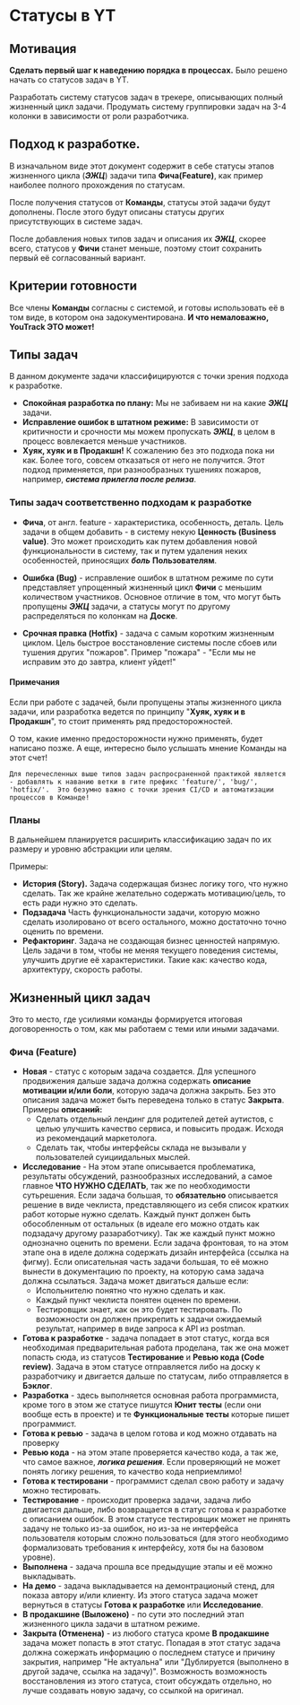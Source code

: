 # Статусы в YT

## Мотивация
**Сделать первый шаг к наведению порядка в процессах.** 
Было решено начать со статусов задач в YT.

Разработать систему статусов задач в трекере, описывающих полный жизненный цикл задачи.
Продумать систему группировки задач на 3-4 колонки в зависимости от роли разработчика.

## Подход к разработке.
В изначальном виде этот документ содержит в себе статусы этапов жизненного цикла (**_ЭЖЦ_**) задачи
 типа **Фича(Feature)**, как пример наиболее полного прохождения по статусам.

После получения статусов от **Команды**, статусы этой задачи будут дополнены. 
После этого будут описаны статусы других присутствующих в системе задач.

После добавления новых типов задач и описания их **_ЭЖЦ_**, скорее всего,
статусов у **Фичи** станет меньше, 
поэтому стоит сохранить первый её согласованный вариант.

## Критерии готовности
Все члены **Команды** согласны с системой, и готовы использовать её в том виде,
в котором она задокументирована. **И что немаловажно, YouTrack ЭТО может!**

## Типы задач
В данном документе задачи классифицируются с точки зрения подхода к разработке.

* **Спокойная разработка по плану:** Мы не забиваем ни на какие **_ЭЖЦ_** задачи.
* **Исправление ошибок в штатном режиме:** В зависимости от критичности и срочности 
  мы можем пропускать **_ЭЖЦ_**, в целом в процесс вовлекается меньше участников.
* **Хуяк, хуяк и в Продакшн!** К сожалению без это подхода пока ни как. 
  Более того, совсем отказаться от него не получится. Этот подход применяется,
  при разнообразных тушениях пожаров, например, **_система прилегла после релиза_**.

### Типы задач соответственно подходам к разработке

* **Фича**, от англ. feature - характеристика, особенность, деталь. Цель задачи 
  в общем добавить - в систему некую **Ценность (Business value)**. Это может происходить
  как путем добавления новой функциональности в систему, так и путем удаления неких
  особенностей, приносящих _**боль**_ **Пользователям**.
  
* **Ошибка (Bug)** - исправление ошибок в штатном режиме по сути представляет упрощенный 
  жизненный цикл **Фичи** с меньшим количеством участников. Основное отличие в том, 
  что могут быть пропущены **_ЭЖЦ_** задачи, а статусы могут по другому распределяться
  по колонкам на **Доске**.
  
* **Срочная правка (Hotfix)** - задача с самым коротким жизненным циклом. 
  Цель быстрое восстановление системы после сбоев или тушения других "пожаров". 
  Пример "пожара" - "Если мы не исправим это до завтра, клиент уйдет!"
  

#### Примечания

Если при работе с задачей, были пропущены этапы жизненного цикла задачи,
или разработка ведется по принципу "**Хуяк, хуяк и в Продакшн**",
то стоит применять ряд предосторожностей.

О том, какие именно предосторожности нужно применять, будет написано позже. 
А еще, интересно было услышать мнение Команды на этот счет!

`Для перечесленных выше типов задач распросраненной практикой является -
добавлять к наванию ветки в гите префикс 'feature/', 'bug/', 'hotfix/'. 
Это безумно важно с точки зрения CI/CD и автоматизации процессов в Команде!
`

### Планы

В дальнейшем планируется расширить классификацию задач по их размеру и уровню абстракции
или целям.

Примеры:
* **История (Story).** Задача содержащая бизнес логику того, что нужно сделать. 
  Так же крайне желательно содержать мотивацию/цель, то есть ради нужно это сделать.
* **Подзадача** Часть функциональности задачи,
  которую можно сделать изолировано от всего остального,
  можно достаточно точно оценить по времени.
* **Рефакторинг**. Задача не создающая бизнес ценностей напрямую. Цель задачи в том,
  чтобы не меняя текущего поведения системы, улучшить другие её характеристики. 
  Такие как: качество кода, архитектуру, скорость работы.
  
## Жизненный цикл задач

Это то место, где усилиями команды формируется итоговая договоренность о том,
как мы работаем с теми или иными задачами.

### Фича (Feature)

* **Новая** - статус с которым задача создается. 
  Для успешного продвижения дальше задача должна содержать **описание мотивации
  и/или боли**, которую задача должна закрыть. Без это описания задача может быть
  переведена только в статус **Закрыта**. Примеры **описаний:**
  * Сделать отдельный лендинг для родителей детей аутистов, с целью улучшить
    качество сервиса, и повысить продаж. Исходя из рекомендаций маркетолога.
  * Сделать так, чтобы интерфейсы склада не вызывали у пользователей суициидальных мыслей.
* **Исследование** - На этом этапе описывается проблематика, результаты обсуждений, 
  разнообразных исследований, а самое главное **ЧТО НУЖНО СДЕЛАТЬ**, так же по необходимости сутьрешения. 
  Если задача большая, то **обязательно** описывается решение в виде чеклиста, представляющего из себя список кратких 
  работ которые нужно сделать. Каждый пункт должен быть обособленным от остальных (в идеале его можно отдать
  как подзадачу другому разаработчику). Так же каждый пункт можно однозначно оценить по времени. 
  Если задача фронтовая, то на этом этапе она в иделе должна содержать дизайн интерфейса (ссылка на фигму).
  Если описательная часть задачи большая, то её можно вынести в документацию по проекту, 
  на которую сама задача должна ссылаться.
  Задача может двигаться дальше если:
  * Испольнителю понятно что нужно сделать и как.
  * Каждый пункт чеклиста понятен оценен по времени.
  * Тестировщик знает, как он это будет тестировать. По возможности он должен прикрепить к задачи ожидаемый результат,
    например в виде запроса к API из postman.
* **Готова к разработке** - задача попадает в этот статус, когда вся необходимая предварительная работа проделана, 
  так же она может попасть сюда, из статусов **Тестирование** и **Ревью кода (Code review)**. Задача в этом статусе
  отправляется либо на доску к разработчику и двигается дальше по статусам, либо отправляется в **Бэклог**.
* **Разработка**  - здесь выполняется основная работа программиста, кроме того в этом же статусе пишутся **Юнит тесты**
  (если они вообще есть в проекте) и те **Функциональные тесты** которые пишет программист.
* **Готова к ревью** - задача в целом готова и код можно отдавать на проверку
* **Ревью кода** - на этом этапе проверяется качество кода, а так же, что самое важное, _**логика решения**_. 
  Если проверяющий не может понять логику решения, то качество кода неприемлимо!
* **Готова к тестировани** - программист сделал свою работу и задачу можно тестировать.
* **Тестирование** - происходит проверка задачи, задача либо двигается дальше, либо возвращается в статус готова 
  к разработке с описанием ошибок. В этом статусе тестировщик может не принять задачу не только из-за ошибок, 
  но из-за не интерфейса пользователя которым сложно пользоваться (для этого необходимо формализовать требования 
  к интерфейсу, хотя бы на базовом уровне).
* **Выполнена** - задача прошла все предыдущие этапы и её можно выкладывать.
* **На демо** - задача выкладывается на демонтрационый стенд, для показа автору и/или клиенту. Из этого статуса задача 
  может вернуться в статусы **Готова к разработке** или **Исследование**.
* **В продакшине (Выложено)** - по сути это последний этап жизненного цикла задачи в штатном режиме.
* **Закрыта (Отменена)** - из любого статуса кроме **В продакшине** задача может попасть в этот статус. 
  Попадая в этот статус задача должна сожержать информацию о последнем статусе и причину закрытия, например "Не актуальна"
  или "Дублируется (выполнено в другой задаче, ссылка на задачу)".
  Возможность возможность восстановления из этого статуса, стоит обсуждать отдельно, но лучше создавать новую задачу,
  со ссылкой на оригинал.
  
